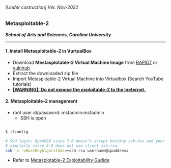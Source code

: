 <h6><em>[Under costruction]</em> Ver. Nov-2022 </h6>

### Metasploitable-2

**_School of Arts and Sciences, Carolina University_**

---

<h4> 1. Install Metasploitable-2 in VurtualBox </h4>

-   Download <b>Mestasplotable-2 Virtual Machine Image</b> from [RAPID7](https://docs.rapid7.com/metasploit/metasploitable-2/) or [vulnhub](https://www.vulnhub.com/entry/metasploitable-2,29/)
-   Extract the downloaded zip file
-   Import Metasplitable-2 Virtual Machine into Virtualbox (Search YouTube tutorials)
-   <u><b>[WARNING]: Do not expose the exploitable-2 to the Ineternet. </b></u>

<h4> 2. Metasploitable-2 management </h4>

-   root user id/password: msfadmin:msfadmin
    -   SSH is open

```sh

$ ifconfig

# SSH login: OpenSSH since 7.0 doesn't accept hostkey ssh-dss and your must add it,
# similarly since 8.8 does not use client ssh-rsa.
ssh -v -oHostKeyAlgorithms=+ssh-rsa username@ipaddress

```

-   Refer to [Metasplotable-2 Exploitability Gudide](https://docs.rapid7.com/metasploit/metasploitable-2-exploitability-guide/)
